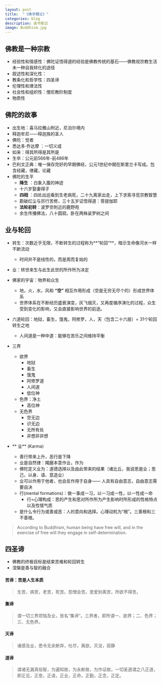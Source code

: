 ```yaml
---
layout: post
title:  "《佛学概论》"
categories: blog
description: 读书笔记
image: Buddhism.jpg
---
```



## 佛教是一种宗教
* 经验性和情感性：佛陀证悟得道的经验是佛教传统的基石——佛教视宗教生活未一种自我转化的途径
* 叙述性和深化性：
* 教条化和哲学性：四圣谛
* 伦理性和律法性
* 社会性和组织性：僧尼教阶制度
* 物质性

## 佛陀的故事
* 出生地：喜马拉雅山附近，尼泊尔境内
* 释迦牟尼——释迦族的圣人
* 佛陀：觉者
* 悉达多·乔达摩 ：一切义成
* 如来：得其所得是其所是
* 生卒：公元前566年-前486年
* 巴利文正典：唯一保存完好的早期佛经，公元1世纪中期在斯里兰卡写成。包含经藏，律藏，论藏
* 佛陀的生平
	*  **降生** ：白象入腹的神迹 
	* 十六岁娶妻得子
	*  **四相** ：四处出巡看到生老病死，二十九离家出走，上下求索寻觅宗教智慧
	*  勘破红尘与厉行苦修，三十五岁证悟得道：菩提伽耶
	*  **法轮初转**：波罗奈附近的鹿野苑
	*  余生传播佛法，八十圆寂。卧在两株裟罗树之间
		
## 业与轮回
* 转生：次数近乎无限，不断转生的过程称为**“轮回”**，暗示生命像河水一样不断流动
	* 时间并不是线性的，而是周而复始的
* 业：转世来生与此生此世的所作所为决定	
* 佛家的宇宙：物界和众生
	* 地，火，水，风和 **“空”** 相互作用形成（空是无穷无尽个的）形成世界体系
	* 世界体系在不断经历盛衰演变，灰飞烟灭，又再度循序演化的过程，众生受到变化的影响，又会直接影响世界的前途。
* 六道轮回：地狱，畜生，饿鬼，阿修罗，人，天（包含二十六层）= 31个轮回转生之地
	* 人间道是一种中道：能够在苦乐之间维持平衡
* 三界
	* 欲界
		* 地狱
		* 畜生
		* 饿鬼
		* 阿修罗道
		* 人间道
		* 低位神
	* 色界：净土
		* 高位神
	* 无色界
		* 空无边
		* 识无边
		* 无所有处
		* 非想非非想
		
* ** 业** (Karma)
	* 善行带来上升，恶行是下降
	* 业是自然律：羯磨本意作业，作为
	* 佛陀定义业为：道德选择以及由此带来的结果（诸比丘，我说思是业；思己，以身、语、意造业）
	* 业可以作用于他者，也会反作用于自身—— 人具有自由意志，自由意志需要自决
	* 行(mental formations)：做一事成一习，以一习成一性，以一性成一命 
		* 行=心理构成：思的产生和思对所作所为产生影响时所形成的性格特点以及性情气质
	* 是什么令行为或善或恶：人的意向和选择。心理动机为“根”。三善根和三不善根。
> According to Buddhism, human being have free will, and in the exercise of free will they engage in self-determination. 


## 四圣谛
* 佛教的终极目标是结束苦难和轮回转生
* 涅槃是善与智的融合

#### 苦谛：苦是人生本质
> 生苦，病苦，老苦，死苦。怨憎会苦。恩爱别离苦，所欲不得苦。

#### 集谛
> 谓一切三界烦恼及业，皆名“集谛”。三界者，即所谓一、欲界；二、色界；三、无色界。

#### 灭谛
> 诸感及业，悉令无余断弃，吐尽，离欲，灭没，寂静

#### 道谛
> 谓诸无漏真俗智，为遍知故，为永断故，为作证故，一切圣道谓之八正道，即正见，正思，正语，正业，正命，正勤，正念，正定。














